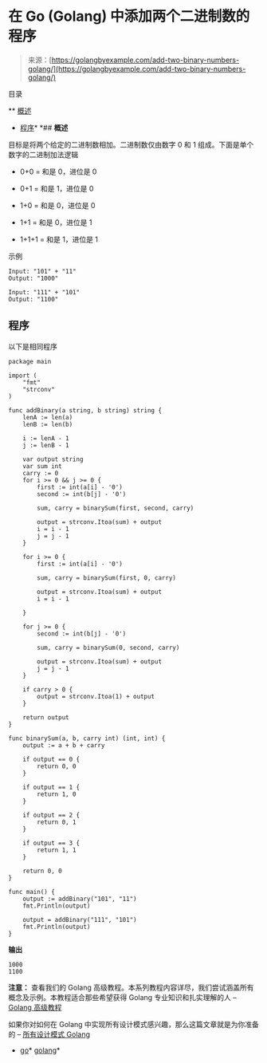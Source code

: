 <!--yml

category: 未分类

date: 2024-10-13 06:45:36

-->

# 在 Go (Golang) 中添加两个二进制数的程序

> 来源：[https://golangbyexample.com/add-two-binary-numbers-golang/](https://golangbyexample.com/add-two-binary-numbers-golang/)

目录

**   [概述](#Overview "Overview")

+   [程序](#Program "Program")*  *## **概述**

目标是将两个给定的二进制数相加。二进制数仅由数字 0 和 1 组成。下面是单个数字的二进制加法逻辑

+   0+0 = 和是 0，进位是 0

+   0+1 = 和是 1，进位是 0

+   1+0 = 和是 0，进位是 0

+   1+1 = 和是 0，进位是 1

+   1+1+1 = 和是 1，进位是 1

示例

```
Input: "101" + "11"
Output: "1000"

Input: "111" + "101"
Output: "1100"
```

## **程序**

以下是相同程序

```
package main

import (
	"fmt"
	"strconv"
)

func addBinary(a string, b string) string {
	lenA := len(a)
	lenB := len(b)

	i := lenA - 1
	j := lenB - 1

	var output string
	var sum int
	carry := 0
	for i >= 0 && j >= 0 {
		first := int(a[i] - '0')
		second := int(b[j] - '0')

		sum, carry = binarySum(first, second, carry)

		output = strconv.Itoa(sum) + output
		i = i - 1
		j = j - 1
	}

	for i >= 0 {
		first := int(a[i] - '0')

		sum, carry = binarySum(first, 0, carry)

		output = strconv.Itoa(sum) + output
		i = i - 1

	}

	for j >= 0 {
		second := int(b[j] - '0')

		sum, carry = binarySum(0, second, carry)

		output = strconv.Itoa(sum) + output
		j = j - 1
	}

	if carry > 0 {
		output = strconv.Itoa(1) + output
	}

	return output
}

func binarySum(a, b, carry int) (int, int) {
	output := a + b + carry

	if output == 0 {
		return 0, 0
	}

	if output == 1 {
		return 1, 0
	}

	if output == 2 {
		return 0, 1
	}

	if output == 3 {
		return 1, 1
	}

	return 0, 0
}

func main() {
	output := addBinary("101", "11")
	fmt.Println(output)

	output = addBinary("111", "101")
	fmt.Println(output)
}
```

**输出**

```
1000
1100
```

**注意：** 查看我们的 Golang 高级教程。本系列教程内容详尽，我们尝试涵盖所有概念及示例。本教程适合那些希望获得 Golang 专业知识和扎实理解的人 – [Golang 高级教程](https://golangbyexample.com/golang-comprehensive-tutorial/)

如果你对如何在 Golang 中实现所有设计模式感兴趣，那么这篇文章就是为你准备的 – [所有设计模式 Golang](https://golangbyexample.com/all-design-patterns-golang/)

+   [go](https://golangbyexample.com/tag/go/)*   [golang](https://golangbyexample.com/tag/golang/)*
